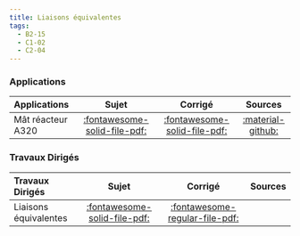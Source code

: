 ```yaml
---
title: Liaisons équivalentes 
tags:
  - B2-15
  - C1-02
  - C2-04
---
```



### Applications 
 
| Applications | Sujet | Corrigé | Sources  | 
| :-------------- | :---: | :-----: | :------: | 
| Mât réacteur A320 | [:fontawesome-solid-file-pdf:](http://xpessoles-cpge.fr/pdf/Cy_06_01_Application_03_MatReacteur_Sujet.pdf) | [:fontawesome-solid-file-pdf:](http://xpessoles-cpge.fr/pdf/Cy_06_01_Application_03_MatReacteur_Corrige.pdf) | [:material-github:](https://github.com/xpessoles/PSI_Cy_06_ChaineSolides/tree/main/Chapitre_01_LiaisonsEquivalentes/Cy_06_01_Application_03_MatReacteur) | 

### Travaux Dirigés 
 
| Travaux Dirigés | Sujet | Corrigé | Sources  | 
| :-------------- | :---: | :-----: | :------: | 
| Liaisons équivalentes | [:fontawesome-solid-file-pdf:](http://xpessoles-cpge.fr/pdf/Cy_06_01_Application_01_Sujet.pdf) | [:fontawesome-regular-file-pdf:](http://xpessoles-cpge.fr/pdf/Cy_06_01_Application_01_Corrige.pdf) | | Tour de la terreur | [:fontawesome-solid-file-pdf:](http://xpessoles-cpge.fr/pdf/Cy_06_01_Application_02_Terreur_Sujet.pdf) | [:fontawesome-regular-file-pdf:](http://xpessoles-cpge.fr/pdf/Cy_06_01_Application_02_Terreur_Corrige.pdf) | | Conception de la commande d’un robot chirurgical | [:fontawesome-solid-file-pdf:](http://xpessoles-cpge.fr/pdf/Cy_06_01_TD_01_RobotChirurgical_Sujet.pdf) | [:fontawesome-regular-file-pdf:](http://xpessoles-cpge.fr/pdf/Cy_06_01_TD_01_RobotChirurgical_Corrige.pdf) | [:material-github:](https://github.com/xpessoles/PSI_Cy_06_ChaineSolides/tree/main/Chapitre_01_LiaisonsEquivalentes/Cy_06_01_TD_01_RobotChirurgical) | 




